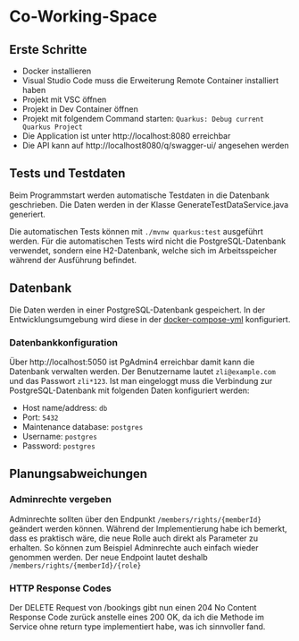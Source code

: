 # Co-Working-Space

## Erste Schritte

- Docker installieren
- Visual Studio Code muss die Erweiterung Remote Container installiert haben
- Projekt mit VSC öffnen
- Projekt in Dev Container öffnen
- Projekt mit folgendem Command starten: `Quarkus: Debug current Quarkus Project`
- Die Application ist unter http://localhost:8080 erreichbar
- Die API kann auf http://localhost8080/q/swagger-ui/ angesehen werden

## Tests und Testdaten

Beim Programmstart werden automatische Testdaten in die Datenbank geschrieben. Die Daten werden in der Klasse GenerateTestDataService.java generiert.

Die automatischen Tests können mit `./mvnw quarkus:test` ausgeführt werden. Für die automatischen Tests wird nicht die PostgreSQL-Datenbank verwendet, sondern eine H2-Datenbank, welche sich im Arbeitsspeicher während der Ausführung befindet.

## Datenbank

Die Daten werden in einer PostgreSQL-Datenbank gespeichert. In der Entwicklungsumgebung wird diese in der [docker-compose-yml](./.devcontainer/docker-compose.yml) konfiguriert.

### Datenbankkonfiguration

Über http://localhost:5050 ist PgAdmin4 erreichbar damit kann die Datenbank verwalten werden.
Der Benutzername lautet `zli@example.com` und das Passwort `zli*123`.
Ist man eingeloggt muss die Verbindung zur PostgreSQL-Datenbank mit folgenden Daten konfiguriert werden:
 - Host name/address: `db`
 - Port: `5432`
 - Maintenance database: `postgres`
 - Username: `postgres`
 - Password: `postgres`

## Planungsabweichungen

### Adminrechte vergeben
Adminrechte sollten über den Endpunkt `/members/rights/{memberId}` geändert werden können. Während der Implementierung habe ich bemerkt, dass es praktisch wäre, die neue Rolle auch direkt als Parameter zu erhalten. So können zum Beispiel Adminrechte auch einfach wieder genommen werden. Der neue Endpoint lautet deshalb `/members/rights/{memberId}/{role}`

### HTTP Response Codes
Der DELETE Request von /bookings gibt nun einen 204 No Content Response Code zurück anstelle eines 200 OK, da ich die Methode im Service ohne return type implementiert habe, was ich sinnvoller fand. 